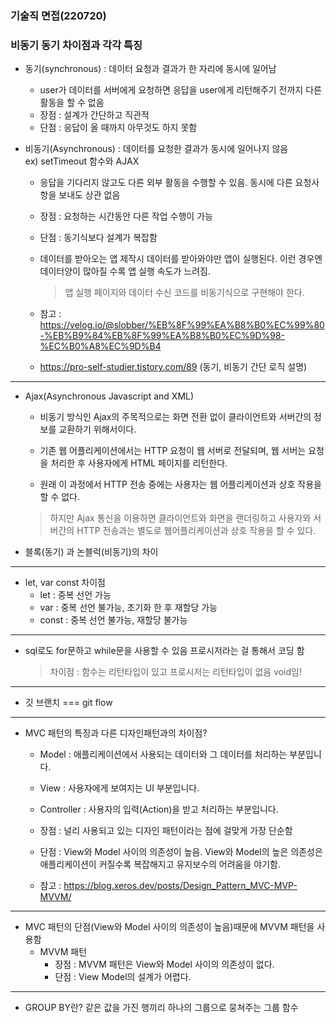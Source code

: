 ### 기술직 면접(220720)


### 비동기 동기 차이점과 각각 특징 
- 동기(synchronous) : 데이터 요청과 결과가 한 자리에 동시에 일어남
    - user가 데이터를 서버에게 요청하면 응답을 user에게 리턴해주기 전까지 다른 활동을 할 수 없음
    - 장점 : 설계가 간단하고 직관적
    - 단점 : 응답이 올 때까지 아무것도 하지 못함


- 비동기(Asynchronous) : 데이터를 요청한 결과가 동시에 일어나지 않음  
    ex) setTimeout 함수와 AJAX
    - 응답을 기다리지 않고도 다른 외부 활동을 수행할 수 있음. 동시에 다른 요청사항을 보내도 상관 없음
    - 장점 : 요청하는 시간동안 다른 작업 수행이 가능
    - 단점 : 동기식보다 설계가 복잡함

    - 데이터를 받아오는 앱 제작시 데이터를 받아와야만 앱이 실행된다. 이런 경우엔 데이터양이 많아질 수록 앱 실행 속도가 느려짐.
        > 앱 실행 페이지와 데이터 수신 코드를 비동기식으로 구현해야 한다.

    - 참고 : https://velog.io/@slobber/%EB%8F%99%EA%B8%B0%EC%99%80-%EB%B9%84%EB%8F%99%EA%B8%B0%EC%9D%98-%EC%B0%A8%EC%9D%B4
    - https://pro-self-studier.tistory.com/89 (동기, 비동기 간단 로직 설명)
---

- Ajax(Asynchronous Javascript and XML) 
    - 비동기 방식인 Ajax의 주목적으로는 화면 전환 없이 클라이언트와 서버간의 정보를 교환하기 위해서이다.

    - 기존 웹 어플리케이션에서는 HTTP 요청이 웹 서버로 전달되며, 웹 서버는 요청을 처리한 후 사용자에게 HTML 페이지를 리턴한다.

    - 원래 이 과정에서 HTTP 전송 중에는 사용자는 웹 어플리케이션과 상호 작용을 할 수 없다.

    > 하지만 Ajax 통신을 이용하면 클라이언트와 화면을 랜더링하고 사용자와 서버간의 HTTP 전송과는 별도로 웹어플리케이션과 상호 작용을 할 수 있다.


- 블록(동기) 과 논블럭(비동기)의 차이

---

- let, var const 차이점 
    - let : 중복 선언 가능
    - var : 중복 선언 불가능, 초기화 한 후 재할당 가능
    - const : 중복 선언 불가능, 재할당 불가능
---

- sql로도 for문하고 while문을 사용할 수 있음 프로시저라는 걸 통해서 코딩 함
    >차이점 : 함수는 리턴타입이 있고 프로시저는 리턴타입이 없음 void임! 
---
- 깃 브랜치 === git flow

---
- MVC 패턴의 특징과 다른 디자인패턴과의 차이점?
    - Model : 애플리케이션에서 사용되는 데이터와 그 데이터를 처리하는 부분입니다.
    - View : 사용자에게 보여지는 UI 부분입니다.
    - Controller : 사용자의 입력(Action)을 받고 처리하는 부분입니다.

    - 장점 : 널리 사용되고 있는 디자인 패턴이라는 점에 걸맞게 가장 단순함
    - 단점 : View와 Model 사이의 의존성이 높음. View와 Model의 높은 의존성은 애플리케이션이 커질수록 복잡해지고 유지보수의 어려움을 야기함.


    - 참고 : https://blog.xeros.dev/posts/Design_Pattern_MVC-MVP-MVVM/

---


- MVC 패턴의 단점(View와 Model 사이의 의존성이 높음)때문에 MVVM 패턴을 사용함 
    - MVVM 패턴
        - 장점 : MVVM 패턴은 View와 Model 사이의 의존성이 없다.
        - 단점 :  View Model의 설계가 어렵다.

---
- GROUP BY란? 같은 값을 가진 행끼리 하나의 그룹으로 뭉쳐주는 그룹 함수

